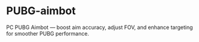 # PUBG-aimbot
PC PUBG Aimbot — boost aim accuracy, adjust FOV, and enhance targeting for smoother PUBG performance.
